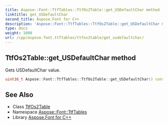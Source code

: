 ```yaml
---
title: Aspose::Font::TtfTables::TtfOs2Table::get_USDefaultChar method
linktitle: get_USDefaultChar
second_title: Aspose.Font for C++
description: 'Aspose::Font::TtfTables::TtfOs2Table::get_USDefaultChar method. Gets USDefaultChar value in C++.'
type: docs
weight: 1600
url: /cpp/aspose.font.ttftables/ttfos2table/get_usdefaultchar/
---
```

## TtfOs2Table::get_USDefaultChar method


Gets USDefaultChar value.

```cpp
uint16_t Aspose::Font::TtfTables::TtfOs2Table::get_USDefaultChar() const
```

## See Also

* Class [TtfOs2Table](../)
* Namespace [Aspose::Font::TtfTables](../../)
* Library [Aspose.Font for C++](../../../)
